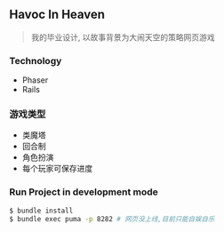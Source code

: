 ## Havoc In Heaven

> 我的毕业设计, 以故事背景为大闹天空的策略网页游戏

### Technology
* Phaser
* Rails 

### 游戏类型
* 类魔塔
* 回合制
* 角色扮演
* 每个玩家可保存进度

### Run Project in development mode

```bash
$ bundle install
$ bundle exec puma -p 8282 # 网页没上线,目前只能自娱自乐
```


